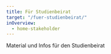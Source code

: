 ```yaml
---
title: Für Studienbeirat
target: "/fuer-studienbeirat/"
inOverview:
  - home-stakeholder
---
```


Material und Infos für den Studienbeirat

